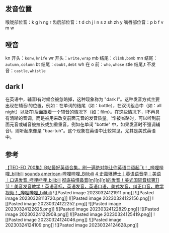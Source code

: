 
## 发音位置
喉咙部位音：k g h ng r
齿后部位音：t d ch j l n s z sh zh y
嘴唇部位音：p b f v m w

## 哑音
kn 开头：`konw,knife`
wr 开头：`write,wrap`
mb 结尾：`climb,bomb`
mn 结尾：`autumn,column`
bt 结尾：`doubt,debt`
wh 在 o 前：`who,whose`
stle 结尾,t 不发音：`castle,whistle`

## dark l
在英语中，辅音l有时候会被忽略掉，这种现象称为 "dark l"。这种发音方式主要出现在辅音l的位置，例如：在单词的结尾（如：bottle），在双词组合中（如：all night）以及在l后面跟着一个辅音的情况下（如：film）。在这些情况下，l不再具有清晰的音调，而是被用来改变前面元音的发音质量。当l被省略时，可以听到前面元音或辅音被拉长或加重重音，例如在单词 "bottle" 中，如果发音时不强调辅音l，则听起来像是 "baa-tuh"。这个现象在英语中比较常见，尤其是美式英语中。

## 参考
[【TED-ED 700集】B站最好英语合集，刷一遍绝对能让你英语口语起飞！\_哔哩哔哩\_bilibili](https://www.bilibili.com/video/BV1Dk4y1q781/?spm_id_from=333.788.recommend_more_video.6&vd_source=b92112731015c20054034d26c9ad8a67)
[sounds american-哔哩哔哩\_Bilibili](https://search.bilibili.com/all?from_source=webcommentline_search&keyword=sounds%20american)
[4 史嘉琳博士｜英语语音学｜美语｜口语发音\_哔哩哔哩\_bilibili](https://www.bilibili.com/video/BV1bf4y1k7xC?p=4&vd_source=b92112731015c20054034d26c9ad8a67)
[彻底搞懂鼻音[m][n][ŋ]的发音！美式国际音标第11节！美音发音教学！英语音标，英语发音，英语口语，美式发音，纠正口音，教学视频！\_哔哩哔哩\_bilibili](https://www.bilibili.com/video/BV1tM411J7yP/?spm_id_from=333.999.0.0&vd_source=b92112731015c20054034d26c9ad8a67)
![[Pasted image 20230324121911.png]]
![[Pasted image 20230328113720.png]]
![[Pasted image 20230324122156.png]]
![[Pasted image 20230324122252.png]]
![[Pasted image 20230324122625.png]]
![[Pasted image 20230324122829.png]]
![[Pasted image 20230324122908.png]]
![[Pasted image 20230324125419.png]]
![[Pasted image 20230324124046.png]]
![[Pasted image 20230324124109.png]]
![[Pasted image 20230324124628.png]]
